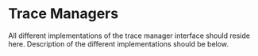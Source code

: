# Trace Managers

All different implementations of the trace manager interface should reside here. Description of the different
implementations should be below.
